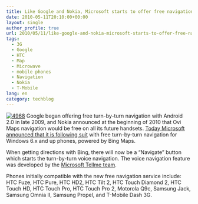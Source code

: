 ```yaml
---
title: Like Google and Nokia, Microsoft starts to offer free navigation for its phones
date: 2010-05-11T20:10:00+00:00
layout: single
author_profile: true
url: 2010/05/11/like-google-and-nokia-microsoft-starts-to-offer-free-navigation-for-its-phones/
tags:
  - 3G
  - Google
  - HTC
  - Map
  - Microwave
  - mobile phones
  - Navigation
  - Nokia
  - T-Mobile
lang: en
category: techblog
---
```

[![4968](http://lh3.ggpht.com/_vaUVXcmC3OI/S-mz3cE4mCI/AAAAAAAACK4/5arhxe-RDJs/4968_thumb%5B1%5D.jpg?imgmax=800 "4968")](http://lh3.ggpht.com/_vaUVXcmC3OI/S-mz0SCYJHI/AAAAAAAACK0/AsEttWekPgY/s1600-h/4968%5B3%5D.jpg) Google began offering free turn-by-turn navigation with Android 2.0 in late 2009, and Nokia announced at the beginning of 2010 that Ovi Maps navigation would be free on all its future handsets. [Today Microsoft announced that it is following suit](http://www.bing.com/community/blogs/search/archive/2010/05/10/updated-bing-app-for-windows-phone.aspx) with free turn-by-turn navigation for Windows 6.x and up phones, powered by Bing Maps. 

When getting directions with Bing, there will now be a “Navigate” button which starts the turn-by-turn voice navigation. The voice navigation feature was developed by the [Microsoft Tellme team](http://www.tellme.com/). 

Phones initially compatible with the new free navigation service include: HTC Fuze, HTC Pure, HTC HD2, HTC Tilt 2, HTC Touch Diamond 2, HTC Touch HD, HTC Touch Pro, HTC Touch Pro 2, Motorola Q9c, Samsung Jack, Samsung Omnia II, Samsung Propel, and T-Mobile Dash 3G.